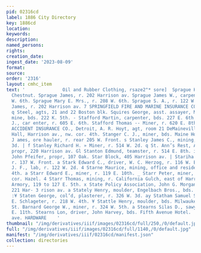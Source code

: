 ```yaml
---
pid: 02316cd
label: 1886 City Directory
key: 1886cd
location: 
keywords: 
description: 
named_persons: 
rights: 
creation_date: 
ingest_date: '2023-08-09'
format: 
source: 
order: '2316'
layout: cmhc_item
text: '              Oil and Rubber Clothing, rsaze2"* sore]  Sprague Hotel, 132 E.
  Chestnut. Sprague James, r. 202 Harrison av. Sprague James W., carpenter, r. 208
  W. 6th. Sprague Mary E. Mrs., r. 208 W. 6th. Sprague S. A., r. 122 W. 3d. Spray
  James, r. 202 Harrison av. 7 SPRINGFIELD FIRE AND MARINE INSURANCE CO., Buck a’
  q Steel, agts, 21 and 22 Boston blk. Squires George, asst. assayer, Morning Star
  mine, bds. 222 K. 5th. - Stafford Martin, carpenter, bds. 227 E. 6th. Stafford P.
  J., car enter, r. 605 E. 6th. Stafford Thomas -- Miner, r. 620 E. 8th. STANDARD
  ACCIDENT INSURANCE CO., Detroit, A. R. Hoyt, agt, room 21 DeMaineville blk. Standard
  Hall, Harrison av., nw. cor. 4th. Stanger C. J., miner, bds. Maine Hotel. az Stanley
  J ames, ore hauler, r. rear 205 W. Front. s Stanley James C., mining, r. 327 E.
  3d. | f Stanley Richard H. » Miner, r. 514 W. 2d. q St. Ann’s Rest, A. J. Brabant,
  propr, 220 Harrison av. Gl Stanton Edmund, teamster, r. 514 E. 8th. io Star Bakery,
  John Pfeifer, propr, 107 Oak. Star Block, 405 Harrison av. | Stariha John, lab,
  r. 137 W. Front. a Stark Edward C., driver, W. C. Herzog, r. 116 W. Elm. “a Stark
  J. F., lab, r. 122 W. 2d. 4 Starne Maurice, mining, office and residence 121 E.
  4th. a Starr Edward E., miner, r. 119 E. 10th. _ Starr Peter, miner, bds. Front,
  cor. Hazel. 4 Starr Thomas, mining, r. California Gulch, east of Harrisonav. State
  Armory, 119 to 127 E. 5th. x State Policy Association, John G. Morgan, manager,
  221 Har- 3 rison av. a Stately Henry, moulder, Engelbach Bros., bds. Milwaukee House.
  :¥ Staten George, col’d, plasterer, r. 326 W. 3d. ay Statham Samuel S8., “elk, FE.
  E. Schlageter, r. 218 W. 4th. ¥ Stattle Henry, moulder, bds. Milwaukee House. a
  St. Barnard George W., miner, r. 324 W. 5th. a Stearns Silas D., sawyer, r. 500
  E. 11th. Stearns Lon, driver, John Harvey, bds. Fifth Avenue Hotel.  MARSH & EATON,  serrison
  ave. HARDWARE    '
thumbnail: "/img/derivatives/iiif/images/02316cd/full/250,/0/default.jpg"
full: "/img/derivatives/iiif/images/02316cd/full/1140,/0/default.jpg"
manifest: "/img/derivatives/iiif/02316cd/manifest.json"
collection: directories
---
```

